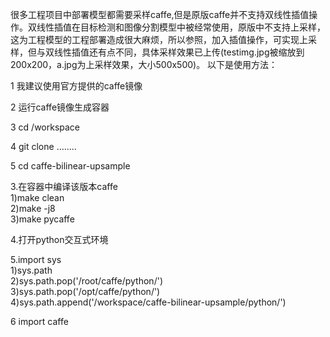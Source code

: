 很多工程项目中部署模型都需要采样caffe,但是原版caffe并不支持双线性插值操作。双线性插值在目标检测和图像分割模型中被经常使用，原版中不支持上采样，这为工程模型的工程部署造成很大麻烦，所以参照，加入插值操作，可实现上采样，但与双线性插值还有点不同，具体采样效果已上传(testimg.jpg被缩放到200x200，a.jpg为上采样效果，大小500x500)。
以下是使用方法：                                                                                                                
                                                                                                       
1 我建议使用官方提供的caffe镜像         

2 运行caffe镜像生成容器

3 cd  /workspace                                                                                                          

4 git clone ........                                                                                                             

5 cd caffe-bilinear-upsample  

3.在容器中编译该版本caffe                                                                                                        
    1)make clean                                                                                                              
    2)make -j8                                                                                                                 
    3)make pycaffe
    
4.打开python交互式环境  

5.import  sys                                                                                                                 
   1)sys.path                                                                                                                 
   2)sys.path.pop('/root/caffe/python/')                                                                                      
   3)sys.path.pop('/opt/caffe/python/')                                                                                       
   4)sys.path.append('/workspace/caffe-bilinear-upsample/python/')   
   
6 import caffe                                                                                                                



